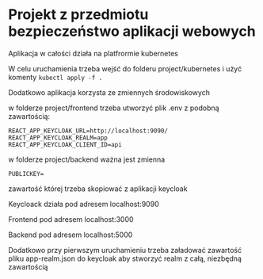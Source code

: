 # Projekt z przedmiotu bezpieczeństwo aplikacji webowych

Aplikacja w całości działa na platfrormie kubernetes

W celu uruchamienia trzeba wejść do folderu project/kubernetes i użyć komenty `kubectl apply -f .`

Dodatkowo aplikacja korzysta ze zmiennych środowiskowych

w folderze project/frontend trzeba utworzyć plik .env z podobną zawartością:

```
REACT_APP_KEYCLOAK_URL=http://localhost:9090/
REACT_APP_KEYCLOAK_REALM=app
REACT_APP_KEYCLOAK_CLIENT_ID=api
```

w folderze project/backend ważna jest zmienna 
```
PUBLICKEY=
```

zawartość której trzeba skopiować z aplikacji keycloak

Keycloack działa pod adresem localhost:9090

Frontend pod adresem localhost:3000

Backend pod adresem localhost:5000

Dodatkowo przy pierwszym uruchamieniu trzeba załadować zawartość pliku app-realm.json do keycloak aby stworzyć realm z całą, niezbędną zawartością


